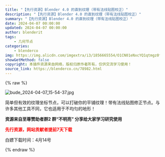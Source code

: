 ```yaml
---
title: "【先行资源】Blender 4.0 的直到纹理（带有法线贴图校正）"
description: "【先行资源】Blender 4.0 的直到纹理（带有法线贴图校正）"
summary: "【先行资源】Blender 4.0 的直到纹理（带有法线贴图校正）"
date: 2024-04-07 00:00:00
updated: 2024-04-07 00:00:00
author: blenderit
tags: 
    - 几何节点
categories:
    - blenderco
img: https://img.alicdn.com/imgextra/i3/1856665554/O1CN01eNxcYQ1qtmgz0fT1G_!!1856665554.jpg
showGetMethod: false
copyright: 本插件资源来自网络，版权归原作者所有，仅供交流学习使用！
source_link: https://blenderco.cn/78982.html
---
```


{% raw %}
<p><img src="https://img.alicdn.com/imgextra/i3/1856665554/O1CN01eNxcYQ1qtmgz0fT1G_!!1856665554.jpg" alt="bude_2024-04-07_15-54-37.jpg"></p><p>简单但有效的纹理坐标节点，可以打破你的平铺纹理！带有法线贴图修正节点。与许多其他工具不同，它也适用于不均匀的地形！</p><p><strong>资源来自至尊赞助者群2 群“不明亮” 分享给大家学习研究使用</strong></p><p><span style="color: #ff0000;"><strong>先行资源，网站贡献者提前7天下载</strong></span></p><p>白嫖下载时间：4月14号</p>
<div style="display: none">blenderco</div>
{% endraw %}